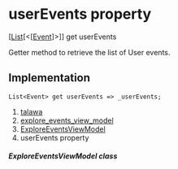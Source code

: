 
<div>

# userEvents property

</div>



[[List](https://api.flutter.dev/flutter/dart-core/List-class.html)[\<[[Event](../../models_events_event_model/Event-class.md)]\>]]
get userEvents



Getter method to retrieve the list of User events.



## Implementation

``` language-dart
List<Event> get userEvents => _userEvents;
```








1.  [talawa](../../index.md)
2.  [explore_events_view_model](../../view_model_after_auth_view_models_event_view_models_explore_events_view_model/)
3.  [ExploreEventsViewModel](../../view_model_after_auth_view_models_event_view_models_explore_events_view_model/ExploreEventsViewModel-class.md)
4.  userEvents property

##### ExploreEventsViewModel class







